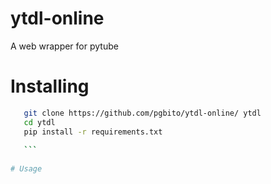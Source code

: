 # ytdl-online
A web wrapper for pytube
# Installing
 ```sh
    git clone https://github.com/pgbito/ytdl-online/ ytdl
    cd ytdl
    pip install -r requirements.txt
    
    ```
    
# Usage


